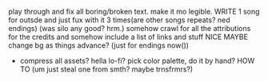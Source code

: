 play through and fix all boring/broken text. make it mo legible.
WRITE 1 song for outsde and just fux with it 3 times(are other songs repeats? ned endings) (was silo any good? hrm.)
somehow crawl for all the attributions for the credits and somehow include a list of links and stuff NICE MAYBE change bg as things advance? (just for endings now())
- compress all assets? hella lo-fi? pick color palette, do it by hand? HOW TO (um just steal one from smth? maybe trnsfrmrs?)